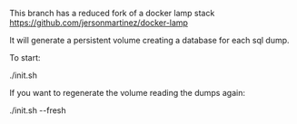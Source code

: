 This branch has a reduced fork of a docker lamp stack https://github.com/jersonmartinez/docker-lamp

It will generate a persistent volume creating a database for each sql dump.

To start: 

./init.sh 

If you want to regenerate the volume reading the dumps again:

./init.sh --fresh
